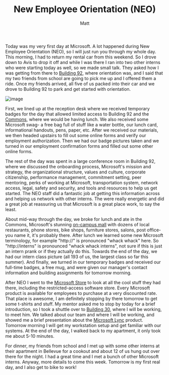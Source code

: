 ﻿---
title: New Employee Orientation (NEO)
author: Matt
layout: post
permalink: /2011/05/new-employee-orientation-neo/
categories:
  - Life
tags:
  - microsoft
  - summer
---

Today was my very first day at Microsoft. A lot happened during New Employee Orientation (NEO), so I will just run you through my whole day. This morning, I had to return my rental car from this weekend. So I drove down to Avis to drop it off and while I was there I ran into two other interns who were starting today as well, so we made small talk. They asked how I was getting from there to [Building 92](https://foursquare.com/venue/759468), where orientation was, and I said that my two friends from school are going to pick me up and I offered them a ride. Once my friends arrived, all five of us packed into their car and we drove to Building 92 to park and get started with orientation.

![image](http://mbmccormick.github.com/images/2012/05/badge1.png "Image 1")

First, we lined up at the reception desk where we received temporary badges for the day that allowed limited access to Building 92 and the [Commons][4], where we would be having lunch. We also received some Microsoft swag- a free bag full of stuff like a water bottle, our lunch card, informational handouts, pens, paper, etc. After we received our materials, we then headed upstairs to fill out some online forms and verify our employment authorization. Then we had our badge pictures taken and we turned in our employment confirmation forms and filled out some other online forms.

 [4]: https://foursquare.com/venue/47696

The rest of the day was spent in a large conference room in Building 92, where we discussed the onboarding process, Microsoft's mission and strategy, the organizational structure, values and culture, corporate citizenship, performance management, commitment setting, peer mentoring, perks of working at Microsoft, transportation system, network access, legal, safety and security, and tools and resources to help us get started. The NEO staff did a fantastic job at getting this information across and helping us network with other interns. The were really energetic and did a great job at reassuring us that Microsoft is a great place work, to say the least.

About mid-way through the day, we broke for lunch and ate in the Commons, Microsoft's stunning [on-campus mall][5] with dozens of local restaurants, phone stores, bike shops, furniture stores, salons, post office- you name it, it's probably there. After lunch we learned some new Microsoft terminology, for example "http://" is pronounced "whack whack" here. So "http://interns" is pronounced "whack whack interns", not sure if this is just an intern prank or if they actually do this. Towards the end of the day, we had our intern class picture (all 193 of us, the largest class so far this summer). And finally, we turned in our temporary badges and received our full-time badges, a free mug, and were given our manager's contact information and building assignments for tomorrow morning.

 [5]: http://seattletimes.nwsource.com/html/microsoft/2009086103_microsoftcampus20.html

After NEO I went to the [Microsoft Store][6] to look at all the cool stuff they had there, including the restricted-access software store. Every Microsoft product is available for employees to purchase at a very discounted rate. That place is awesome, I am definitely stopping by there tomorrow to get some t-shirts and stuff. My mentor asked me to stop by today for a brief introduction, so I took a shuttle over to [Building 30][7], where I will be working, to meet him. We talked about our team and where I will be working, and showed me a brief presentation about the [Microsoft Lync][8] product. Tomorrow morning I will get my workstation setup and get familiar with our systems. At the end of the day, I walked back to my apartment, it only took me about 5-10 minutes.

 [6]: http://www.microsoftstore.com/store/msstore/en_US/home
 [7]: https://foursquare.com/venue/252432
 [8]: http://lync.microsoft.com/en-us/Pages/default.aspx

For dinner, my friends from school and I met up with some other interns at their apartment in Bellevue for a cookout and about 12 of us hung out over there for the night. I had a great time and I met a bunch of other Microsoft interns. Anyway, more details to come this week. Tomorrow is my first real day, and I also get to bike to work!